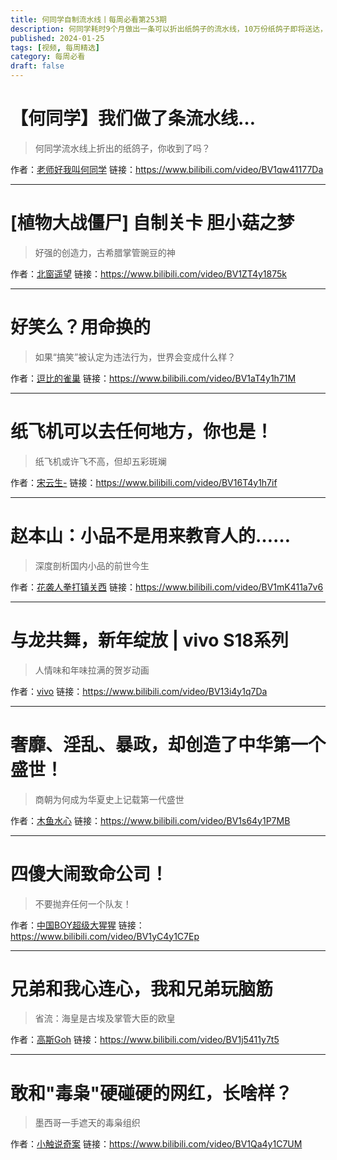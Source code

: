 ```yaml
---
title: 何同学自制流水线丨每周必看第253期
description: 何同学耗时9个月做出一条可以折出纸鸽子的流水线，10万份纸鸽子即将送达，请查收！
published: 2024-01-25
tags: [视频, 每周精选]
category: 每周必看
draft: false
---
```


# 【何同学】我们做了条流水线…
> 何同学流水线上折出的纸鸽子，你收到了吗？

作者：[老师好我叫何同学](https://space.bilibili.com/163637592)
链接：https://www.bilibili.com/video/BV1qw41177Da

---

# [植物大战僵尸] 自制关卡 胆小菇之梦
> 好强的创造力，古希腊掌管豌豆的神

作者：[北窗遥望](https://space.bilibili.com/484494032)
链接：https://www.bilibili.com/video/BV1ZT4y1875k

---

# 好笑么？用命换的
> 如果“搞笑”被认定为违法行为，世界会变成什么样？

作者：[逗比的雀巢](https://space.bilibili.com/5294454)
链接：https://www.bilibili.com/video/BV1aT4y1h71M

---

# 纸飞机可以去任何地方，你也是！
> 纸飞机或许飞不高，但却五彩斑斓

作者：[宋云生-](https://space.bilibili.com/1098173832)
链接：https://www.bilibili.com/video/BV16T4y1h7if

---

# 赵本山：小品不是用来教育人的……
> 深度剖析国内小品的前世今生

作者：[花袭人拳打镇关西](https://space.bilibili.com/3546607926643504)
链接：https://www.bilibili.com/video/BV1mK411a7v6

---

# 与龙共舞，新年绽放 | vivo S18系列
> 人情味和年味拉满的贺岁动画

作者：[vivo](https://space.bilibili.com/352063206)
链接：https://www.bilibili.com/video/BV13i4y1q7Da

---

# 奢靡、淫乱、暴政，却创造了中华第一个盛世！
> 商朝为何成为华夏史上记载第一代盛世

作者：[木鱼水心](https://space.bilibili.com/927587)
链接：https://www.bilibili.com/video/BV1s64y1P7MB

---

# 四傻大闹致命公司！
> 不要抛弃任何一个队友！

作者：[中国BOY超级大猩猩](https://space.bilibili.com/562197)
链接：https://www.bilibili.com/video/BV1yC4y1C7Ep

---

# 兄弟和我心连心，我和兄弟玩脑筋
> 省流：海皇是古埃及掌管大臣的欧皇

作者：[高斯Goh](https://space.bilibili.com/3913194)
链接：https://www.bilibili.com/video/BV1j5411y7t5

---

# 敢和"毒枭"硬碰硬的网红，长啥样？
> 墨西哥一手遮天的毒枭组织

作者：[小触说奇案](https://space.bilibili.com/350691899)
链接：https://www.bilibili.com/video/BV1Qa4y1C7UM

